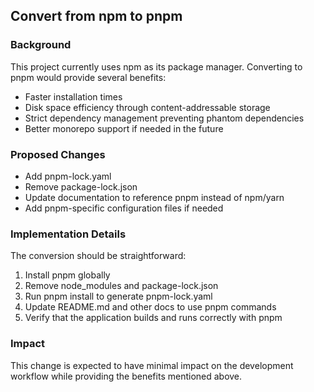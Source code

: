## Convert from npm to pnpm

### Background
This project currently uses npm as its package manager. Converting to pnpm would provide several benefits:

- Faster installation times
- Disk space efficiency through content-addressable storage
- Strict dependency management preventing phantom dependencies
- Better monorepo support if needed in the future

### Proposed Changes
- Add pnpm-lock.yaml
- Remove package-lock.json
- Update documentation to reference pnpm instead of npm/yarn
- Add pnpm-specific configuration files if needed

### Implementation Details
The conversion should be straightforward:
1. Install pnpm globally
2. Remove node_modules and package-lock.json
3. Run pnpm install to generate pnpm-lock.yaml
4. Update README.md and other docs to use pnpm commands
5. Verify that the application builds and runs correctly with pnpm

### Impact
This change is expected to have minimal impact on the development workflow while providing the benefits mentioned above.